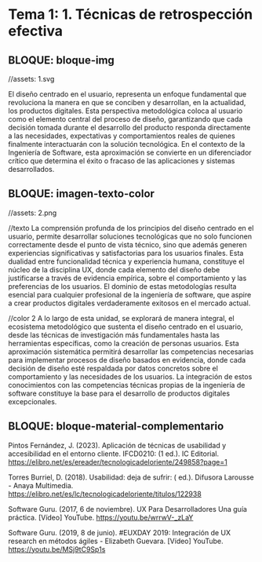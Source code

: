 # Tema 1: 1. Técnicas de retrospección efectiva


<!-- 
RUTA DE ASSETS: @/assets/curso/tema1/
DISEÑO DE REFERENCIA: tema1.png
-->

## BLOQUE: bloque-img
//assets: 1.svg

El diseño centrado en el usuario, representa un enfoque fundamental que revoluciona la manera en que se conciben y desarrollan, en la actualidad, los productos digitales. Esta perspectiva metodológica coloca al usuario como el elemento central del proceso de diseño, garantizando que cada decisión tomada durante el desarrollo del producto responda directamente a las necesidades, expectativas y comportamientos reales de quienes finalmente interactuarán con la solución tecnológica. En el contexto de la Ingeniería de Software, esta aproximación se convierte en un diferenciador crítico que determina el éxito o fracaso de las aplicaciones y sistemas desarrollados.

## BLOQUE: imagen-texto-color

//assets: 2.png

//texto
La comprensión profunda de los principios del diseño centrado en el usuario, permite desarrollar soluciones tecnológicas que no solo funcionen correctamente desde el punto de vista técnico, sino que además generen experiencias significativas y satisfactorias para los usuarios finales. Esta dualidad entre funcionalidad técnica y experiencia humana, constituye el núcleo de la disciplina UX, donde cada elemento del diseño debe justificarse a través de evidencia empírica, sobre el comportamiento y las preferencias de los usuarios. El dominio de estas metodologías resulta esencial para cualquier profesional de la ingeniería de software, que aspire a crear productos digitales verdaderamente exitosos en el mercado actual.

//color 2
A lo largo de esta unidad, se explorará de manera integral, el ecosistema metodológico que sustenta el diseño centrado en el usuario, desde las técnicas de investigación más fundamentales hasta las herramientas específicas, como la creación de personas usuarios. Esta aproximación sistemática permitirá desarrollar las competencias necesarias para implementar procesos de diseño basados en evidencia, donde cada decisión de diseño esté respaldada por datos concretos sobre el comportamiento y las necesidades de los usuarios. La integración de estos conocimientos con las competencias técnicas propias de la ingeniería de software constituye la base para el desarrollo de productos digitales excepcionales.


## BLOQUE: bloque-material-complementario

Pintos Fernández, J. (2023). Aplicación de técnicas de usabilidad y accesibilidad en el entorno cliente. IFCD0210: (1 ed.). IC Editorial. 
https://elibro.net/es/ereader/tecnologicadeloriente/249858?page=1

Torres Burriel, D. (2018). Usabilidad: deja de sufrir: ( ed.). Difusora Larousse - Anaya Multimedia.
https://elibro.net/es/lc/tecnologicadeloriente/titulos/122938

Software Guru. (2017, 6 de noviembre). UX Para Desarrolladores Una guía práctica. [Vídeo] 
YouTube. https://youtu.be/wrrwV-_zLaY

Software Guru. (2019, 8 de junio). #EUXDAY 2019: Integración de UX research en métodos ágiles - Elizabeth Guevara. [Vídeo] YouTube. 
https://youtu.be/MSj9tC9Sp1s 


